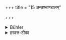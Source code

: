 +++
title = "15 अन्तश्चाण्डालम्"

+++

<details><summary>Bühler</summary>

15. Nor in such a one where Kāndālas live.
</details>

<details><summary>हरदत्त-टीका</summary>

## सूत्रम्
अन्तश्चाण्डालम् ॥ १५ ॥  
### टिप्पनी
चण्डाल एव चाण्डालः । उभयत्र प्रथमा सप्तम्यर्थे । अव्ययीभावो वा विभक्त्त्यर्थे द्रष्टव्यः ॥१५॥
</details>
